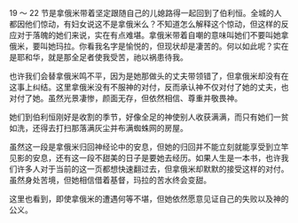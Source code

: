 19 ～ 22 节是拿俄米带着坚定跟随自己的儿媳路得一起回到了伯利恒。全城的人都因他们惊动，有妇女说这不是拿俄米么？不知道怎么解释这个惊动，但这样的反应对于落魄的她们来说，实在有点难堪。拿俄米带着自嘲的意味叫她们不要叫她拿俄米，要叫她玛拉。你看我名字是愉悦的，但现状却是凄苦的。何以如此呢？实在是耶和华，就是那全足者使我受苦，祂以祸患待我。

也许我们会替拿俄米鸣不平，因为是她那做头的丈夫带领错了，但拿俄米却没有在这事上纠结。这里拿俄米没有不服神的对付，反而承认神不仅对付了她的丈夫，也对付了她。虽然光景凄惨，颜面无存，但依然相信、尊重并敬畏神。

她们到伯利恒刚好是收割的季节，好像全足的神使别人收获满满，而只有她们一贫如洗，还得去打扫那落满灰尘并布满蜘蛛网的房屋。

虽然这一段是拿俄米归回神经论中的安息，但她的归回并不能立刻就能享受到立竿见影的安息，还有这一段不甜美的日子是要她去经历。如果人生是一本书，也许我们许多人对于当前的这一页都想快速翻过去，但拿俄米却默默的接受这样的对付。虽然身处苦境，但她相信借着基督，玛拉的苦水终会变甜。

这里也看到，即使拿俄米的遭遇何等不堪，但她依然愿意见证自己的失败以及神的公义。
